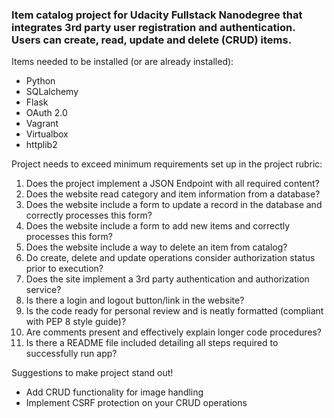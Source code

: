 ### Item catalog project for Udacity Fullstack Nanodegree that integrates 3rd party user registration and authentication. Users can create, read, update and delete (CRUD) items.

Items needed to be installed (or are already installed):

- Python
- SQLalchemy
- Flask
- OAuth 2.0
- Vagrant
- Virtualbox
- httplib2

Project needs to exceed minimum requirements set up in the project rubric:

1. Does the project implement a JSON Endpoint with all required content?
2. Does the website read category and item information from a database?
3. Does the website include a form to update a record in the database and correctly processes this form?
4. Does the website include a form to add new items and correctly processes this form?
5. Does the website include a way to delete an item from catalog?
6. Do create, delete and update operations consider authorization status prior to execution?
7. Does the site implement a 3rd party authentication and authorization service?
8. Is there a login and logout button/link in the website?
9. Is the code ready for personal review and is neatly formatted (compliant with PEP 8 style guide)?
10. Are comments present and effectively explain longer code procedures?
11. Is there a README file included detailing all steps required to successfully run app?

Suggestions to make project stand out!
- Add CRUD functionality for image handling
- Implement CSRF protection on your CRUD operations